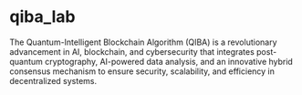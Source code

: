 # qiba_lab
The Quantum-Intelligent Blockchain Algorithm (QIBA) is a revolutionary advancement in AI, blockchain, and cybersecurity that integrates post-quantum cryptography, AI-powered data analysis, and an innovative hybrid consensus mechanism to ensure security, scalability, and efficiency in decentralized systems.
